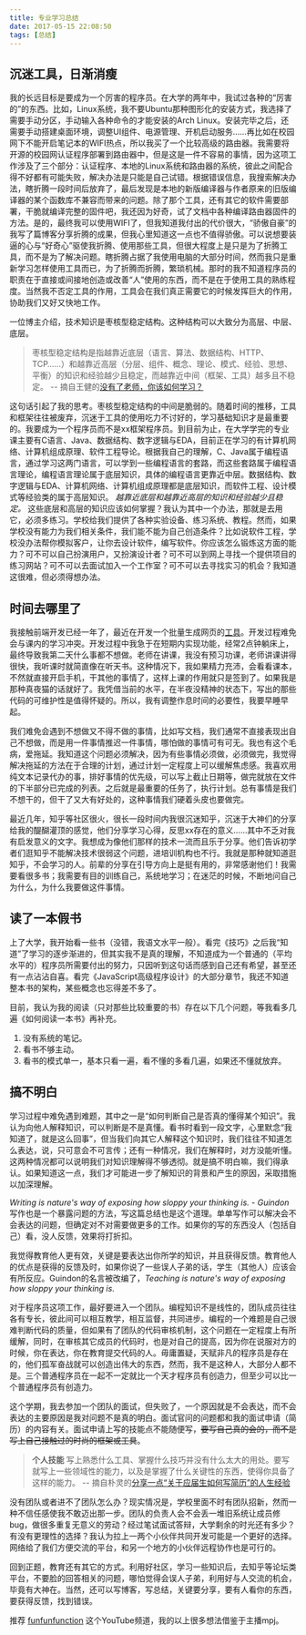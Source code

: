 ```yaml
---
title: 专业学习总结
date: 2017-05-15 22:08:50
tags: [总结]
---
```


## 沉迷工具，日渐消瘦

我的长远目标是要成为一个厉害的程序员。在大学的两年中，我试过各种的“厉害的”的东西。比如，Linux系统，我不要Ubuntu那种图形化的安装方式，我选择了需要手动分区，手动输入各种命令的才能安装的Arch Linux。安装完毕之后，还需要手动搭建桌面环境，调整UI组件、电源管理、开机启动服务……再比如在校园网下不能开启笔记本的WIFI热点，所以我买了一个比较高级的路由器。我需要将开源的校园网认证程序部署到路由器中，但是这是一件不容易的事情，因为这项工作涉及了三个部分：认证程序、本地的Linux系统和路由器的系统，彼此之间配合得不好都有可能失败，解决办法是只能是自己试错。根据错误信息，我搜索解决办法，瞎折腾一段时间后放弃了，最后发现是本地的新版编译器与作者原来的旧版编译器的某个函数库不兼容而带来的问题。除了那个工具，还有其它的软件需要部署，干脆就编译完整的固件吧，我还因为好奇，试了文档中各种编译路由器固件的方法。是的，最终我可以使用WIFI了，但我知道我付出的代价很大，“骄傲自豪”的我写了篇博客分享折腾的成果，但我心里知道这一点也不值得骄傲。可以说想要装逼的心与“好奇心”驱使我折腾、使用那些工具，但很大程度上是只是为了折腾工具，而不是为了解决问题。瞎折腾占据了我使用电脑的大部分时间，然而我只是重新学习怎样使用工具而已，为了折腾而折腾，繁琐机械。那时的我不知道程序员的职责在于直接或间接地创造或改善“人”使用的东西，而不是在于使用工具的熟练程度。当然我不否定工具的作用，工具会在我们真正需要它的时候发挥巨大的作用，协助我们又好又快地工作。

一位博主介绍，技术知识是枣核型稳定结构。这种结构可以大致分为高层、中层、底层。

> 枣核型稳定结构是指越靠近底层（语言、算法、数据结构、HTTP、TCP……）和越靠近高层（分层、组件、概念、理论、模式、经验、思想、平衡）的知识和经验越少且稳定，而越靠近中间（框架、工具）越多且不稳定。 -- 摘自王健的[没有了老师，你该如何学习？](http://insights.thoughtworkers.org/how-to-study-without-teacher/)

这句话引起了我的思考。枣核型稳定结构的中间是脆弱的。随着时间的推移，工具和框架往往被废弃，沉迷于工具的使用吃力不讨好的，学习基础知识才是最重要的。我要成为一个程序员而不是xx框架程序员。到目前为止，在大学学完的专业课主要有C语言、Java、数据结构、数字逻辑与EDA，目前正在学习的有计算机网络、计算机组成原理、软件工程导论。根据我自己的理解，C、Java属于编程语言，通过学习这两门语言，可以学到一些编程语言的套路，而这些套路属于编程语言理论，编程语言理论属于底层知识，具体的编程语言更靠近中层。数据结构、数字逻辑与EDA、计算机网络、计算机组成原理都是底层知识，而软件工程、设计模式等经验类的属于高层知识。 *越靠近底层和越靠近高层的知识和经验越少且稳定。* 这些底层和高层的知识应该如何掌握？我认为其中一个办法，那就是去用它，必须多练习。学校给我们提供了各种实验设备、练习系统、教程。然而，如果学校没有能力为我们相关条件，我们能不能为自己创造条件？比如说软件工程，学校没办法帮你模拟客户，让你去设计软件，编写软件。你应该怎么锻炼这方面的能力？可不可以自己扮演用户，又扮演设计者？可不可以到网上寻找一个提供项目的练习网站？可不可以去面试加入一个工作室？可不可以去寻找实习的机会？我知道这很难，但必须得想办法。

## 时间去哪里了

我接触前端开发已经一年了，最近在开发一个批量生成网页的[工具](https://github.com/wikic/wikic)。开发过程难免会与课内的学习冲突。开发过程中我急于在短期内实现功能，经常2点钟躺床上，最终导致我第二天什么事都不想做。老师在讲课，我没有预习功课，老师讲课讲得很快，我听课时就简直像在听天书。这种情况下，我如果精力充沛，会看看课本，不然就直接开启手机，干其他的事情了，这样上课的作用就只是签到了。如果我是那种真夜猫的话就好了。我凭借当前的水平，在半夜没精神的状态下，写出的那些代码的可维护性是值得怀疑的。所以，我有调整作息时间的必要性，我要早睡早起。

我们难免会遇到不想做又不得不做的事情，比如写文档，我们通常不直接表现出自己不想做，而是用一件事情推迟一件事情，哪怕做的事情可有可无。我也有这个毛病，爱拖延。我知道这个问题必须解决，因为有些事情必须做，必须做完，我觉得解决拖延的方法在于合理的计划，通过计划一定程度上可以缓解焦虑感。我喜欢用纯文本记录代办的事，排好事情的优先级，可以写上截止日期等，做完就放在文件的下半部分已完成的列表。之后就是最重要的任务了，执行计划。总有事情是我们不想干的，但干了又大有好处的，这种事情我们硬着头皮也要做完。

最近几年，知乎等社区很火，很长一段时间内我很沉迷知乎，沉迷于大神们的分享给我的醍醐灌顶的感觉，他们分享学习心得，反思xx存在的意义……其中不乏对我有启发意义的文字。我想成为像他们那样的技术一流而且乐于分享。他们告诉初学者们逛知乎不能解决技术很弱这个问题，进培训机构也不行。我就是那种就知道逛知乎，不会学习的人。前辈的分享在引导方向上是挺有用的，非常感谢他们！我需要看很多书；我需要有目的训练自己，系统地学习；在迷茫的时候，不断地问自己为什么，为什么我要做这件事情。

## 读了一本假书

上了大学，我开始看一些书（没错，我语文水平一般）。看完《技巧》之后我“知道”了学习的逐步渐进的，但其实我不是真的理解，不知道成为一个普通的（平均水平的）程序员所需要付出的努力，只因听到这句话而感到自己还有希望，甚至还有一点沾沾自喜。看完《JavaScript高级程序设计》的大部分章节，我还不知道整本书的架构，某些概念也忘得差不多了。

目前，我认为我的阅读（只对那些比较重要的书）存在以下几个问题，等我看多几遍《如何阅读一本书》再补充。

1. 没有系统的笔记。
2. 看书不够主动。
3. 看书的模式单一，基本只看一遍，看不懂的多看几遍，如果还不懂就放弃。

## 搞不明白

学习过程中难免遇到难题，其中之一是“如何判断自己是否真的懂得某个知识”。我认为向他人解释知识，可以判断是不是真懂。看书时看到一段文字，心里默念“我知道了，就是这么回事”，但当我们向其它人解释这个知识时，我们往往不知道怎么表达，说，只可意会不可言传；还有一种情况，我们在解释时，对方没能听懂。这两种情况都可以说明我们对知识理解得不够透彻。就是搞不明白嘛，我们得承认。如果知道这一点，我们才可能进一步了解知识的背景和产生的原因，采取措施以加深理解。

*Writing is nature's way of exposing how sloppy your thinking is. - Guindon* 写作也是一个暴露问题的方法，写这篇总结也是这个道理。单单写作可以解决会不会表达的问题，但确定对不对需要做更多的工作。如果你的写的东西没人（包括自己）看，没人反馈，效果将打折扣。

我觉得教育他人更有效，关键是要表达出你所学的知识，并且获得反馈。教育他人的优点是获得的反馈及时，如果你说了一些误人子弟的话，学生（其他人）应该会有所反应。Guindon的名言被改编了，*Teaching is nature's way of exposing how sloppy your thinking is.*

对于程序员这项工作，最好要进入一个团队。编程知识不是线性的，团队成员往往各有专长，彼此间可以相互教学，相互监督，共同进步。编程的一个难题是自己很难判断代码的质量，但如果有了团队的代码审核机制，这个问题在一定程度上有所缓解，同时，在审核其它成员的代码时，也是对自己的提高，因为你在说服对方的时候，你在表达，你在教育提交代码的人。毋庸置疑，天赋非凡的程序员是存在的，他们孤军奋战就可以创造出伟大的东西，然而，我不是这种人，大部分人都不是。三个普通程序员在一起不一定就比一个天才程序员有创造力，但至少可以比一个普通程序员有创造力。

这个学期，我去参加一个团队的面试，但失败了，一个原因就是不会表达，而不会表达的主要原因是我对问题不是真的明白。面试官问的问题都和我的面试申请（简历）的内容有关。面试申请上写的技能点不能随便写，<del>要写自己真的会的，而不是写上自己接触过的时尚的框架或工具</del>。

> **个人技能**
> 写上熟悉什么工具、掌握什么技巧并没有什么太大的用处。要写就写上一些领域性的能力，以及是掌握了什么关键性的东西，使得你具备了这样的能力。 -- 摘自朴灵的[分享一点“关于应届生如何写简历”的人生经验](http://weibo.com/ttarticle/p/show?id=2309404080297791597267&infeed=1)

没有团队或者进不了团队怎么办？现实情况是，学校里面不时有团队招新，然而一种不信任感使我不敢迈出那一步。团队的负责人会不会丢一堆旧系统让成员修bug，做很多重复无意义的劳动？经过笔试面试答辩，大学剩余的时光还有多少？有没有更理性的选择？我认为拉上一两个小伙伴共同开发可能是一个更好的选择。网络给了我们方便交流的平台，和另一个地方的小伙伴远程协作也是可行的。

回到正题，教育还有其它的方式。利用好社区，学习一些知识后，去知乎等论坛类平台，不要脸的回答相关的问题，哪怕觉得会误人子弟，利用好与人交流的机会，毕竟有大神在。当然，还可以写博客，写总结，关键要分享，要有人看你的东西，要获得反馈，找到错误。

推荐 [funfunfunction](https://www.youtube.com/channel/UCO1cgjhGzsSYb1rsB4bFe4Q) 这个YouTube频道，我的以上很多想法借鉴于主播mpj。
